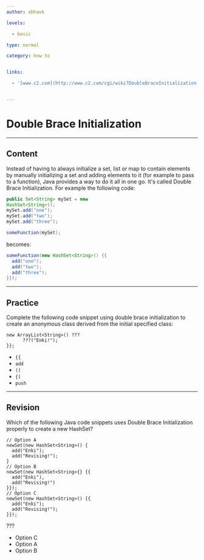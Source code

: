 ```yaml
---
author: abhavk

levels:

  - basic

type: normal

category: how to


links:

  - '[www.c2.com](http://www.c2.com/cgi/wiki?DoubleBraceInitialization){website}'


---
```


# Double Brace Initialization

---

## Content

Instead of having to always initialize a set, list or map to contain elements by manually initializing a set and adding elements to it (for example to pass to a function), Java provides a way to do it all in one go. It's called Double Brace Initialization. For example the following code:

```java
public Set<String> mySet = new
HashSet<String>();
mySet.add("one");
mySet.add("two");
mySet.add("three");

someFunction(mySet);
```

becomes:

```java
someFunction(new HashSet<String>() {{
  add("one");
  add("two");
  add("three");
}});
```

---

## Practice

Complete the following code snippet using double brace initialization to create an anonymous class derived from the initial specified class:

```
new ArrayList<String>() ???
      ???("Enki!");
}};
```

- `{{`
- `add`
- `((`
- `{(`
- `push`

---

## Revision

Which of the following Java code snippets uses Double Brace Initialization properly to create a new HashSet?

```
// Option A
newSet(new HashSet<String>() {
  add("Enki");
  add("Revising!");
}
// Option B
newSet(new HashSet<String>{} {{
  add("Enki"),
  add("Revising!")
}});
// Option C
newSet(new HashSet<String>() {{
  add("Enki");
  add("Revising!");
}});
```

???

- Option C
- Option A
- Option B
